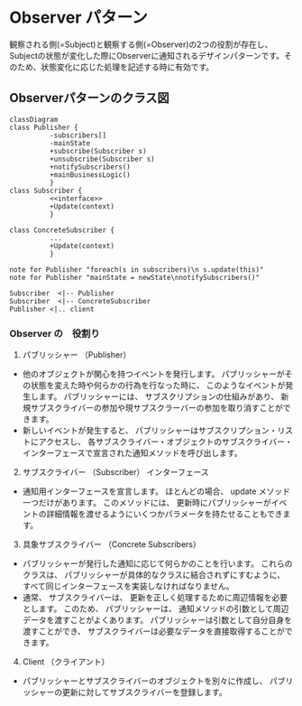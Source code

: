 # Observer パターン
観察される側(=Subject)と観察する側(=Observer)の2つの役割が存在し、Subjectの状態が変化した際にObserverに通知されるデザインパターンです。そのため、状態変化に応じた処理を記述する時に有効です。
## Observerパターンのクラス図
```mermaid
classDiagram
class Publisher {
          -subscribers[]
          -mainState
          +subscribe(Subscriber s)
          +unsubscribe(Subscriber s)
          +notifySubscribers()
          +mainBusinessLogic()
          }
class Subscriber {
          <<interface>>
          +Update(context)
          }
          
class ConcreteSubscriber {
          ...
          +Update(context)
          }

note for Publisher "foreach(s in subscribers)\n s.update(this)"
note for Publisher "mainState = newState\nnotifySubscribers()"

Subscriber  <|-- Publisher
Subscriber  <|-- ConcreteSubscriber
Publisher <|.. client
```


### Observer の　役割り
 1. パブリッシャー （Publisher）
 - 他のオブジェクトが関心を持つイベントを発行します。 パブリッシャーがその状態を変えた時や何らかの行為を行なった時に、 このようなイベントが発生します。 パブリッシャーには、 サブスクリプションの仕組みがあり、 新規サブスクライバーの参加や現サブスクラーバーの参加を取り消すことができます。
 - 新しいイベントが発生すると、 パブリッシャーはサブスクリプション・リストにアクセスし、 各サブスクライバー・オブジェクトのサブスクライバー・インターフェースで宣言された通知メソッドを呼び出します。
 2. サブスクライバー （Subscriber） インターフェース
 - 通知用インターフェースを宣言します。 ほとんどの場合、 update メソッド一つだけがあります。 このメソッドには、 更新時にパブリッシャーがイベントの詳細情報を渡せるようにいくつかパラメータを持たせることもできます。
 3. 具象サブスクライバー （Concrete Subscribers） 
 - パブリッシャーが発行した通知に応じて何らかのことを行います。 これらのクラスは、 パブリッシャーが具体的なクラスに結合されずにすむように、 すべて同じインターフェースを実装しなければなりません。
 - 通常、 サブスクライバーは、 更新を正しく処理するために周辺情報を必要とします。 このため、 パブリッシャーは、 通知メソッドの引数として周辺データを渡すことがよくあります。 パブリッシャーは引数として自分自身を渡すことができ、 サブスクライバーは必要なデータを直接取得することができます。
 4. Client （クライアント） 
 - パブリッシャーとサブスクライバーのオブジェクトを別々に作成し、 パブリッシャーの更新に対してサブスクライバーを登録します。




